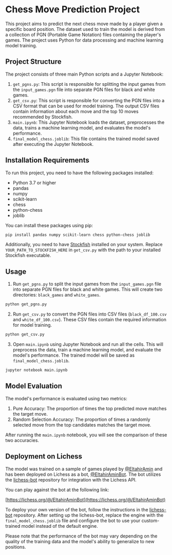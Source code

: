 ﻿# Chess Move Prediction Project

This project aims to predict the next chess move made by a player given a specific board position. The dataset used to train the model is derived from a collection of PGN (Portable Game Notation) files containing the player's games. The project uses Python for data processing and machine learning model training.

## Project Structure

The project consists of three main Python scripts and a Jupyter Notebook:

1. `get_pgns.py`: This script is responsible for splitting the input games from the `input_games.pgn` file into separate PGN files for black and white games.
2. `get_csv.py`: This script is responsible for converting the PGN files into a CSV format that can be used for model training. The output CSV files contain information about each move and the top 10 moves recommended by Stockfish.
3. `main.ipynb`: This Jupyter Notebook loads the dataset, preprocesses the data, trains a machine learning model, and evaluates the model's performance.
4. `final_model_chess.joblib`: This file contains the trained model saved after executing the Jupyter Notebook.

## Installation Requirements

To run this project, you need to have the following packages installed:

- Python 3.7 or higher
- pandas
- numpy
- scikit-learn
- chess
- python-chess
- joblib

You can install these packages using pip:

```bash
pip install pandas numpy scikit-learn chess python-chess joblib
```

Additionally, you need to have [Stockfish](https://stockfishchess.org/download/) installed on your system. Replace `YOUR_PATH_TO_STOCKFISH_HERE` in `get_csv.py` with the path to your installed Stockfish executable.

## Usage

1. Run `get_pgns.py` to split the input games from the `input_games.pgn` file into separate PGN files for black and white games. This will create two directories: `black_games` and `white_games`.

```bash
python get_pgns.py
```

2. Run `get_csv.py` to convert the PGN files into CSV files (`black_df_100.csv` and `white_df_100.csv`). These CSV files contain the required information for model training.

```bash
python get_csv.py
```

3. Open `main.ipynb` using Jupyter Notebook and run all the cells. This will preprocess the data, train a machine learning model, and evaluate the model's performance. The trained model will be saved as `final_model_chess.joblib`.

```bash
jupyter notebook main.ipynb
```

## Model Evaluation

The model's performance is evaluated using two metrics:

1. Pure Accuracy: The proportion of times the top predicted move matches the target move.
2. Random Selection Accuracy: The proportion of times a randomly selected move from the top candidates matches the target move.

After running the `main.ipynb` notebook, you will see the comparison of these two accuracies.

## Deployment on Lichess

The model was trained on a sample of games played by [@EltahirAmin](https://lichess.org/@/EltahirAmin) and has been deployed on Lichess as a bot, [@EltahirAminBot](https://lichess.org/@/EltahirAminBot). The bot utilizes the [lichess-bot](https://github.com/ShailChoksi/lichess-bot) repository for integration with the Lichess API.

You can play against the bot at the following link:

[https://lichess.org/@/EltahirAminBot](https://lichess.org/@/EltahirAminBot)

To deploy your own version of the bot, follow the instructions in the [lichess-bot](https://github.com/lichess-bot-devs/lichess-bot) repository. After setting up the lichess-bot, replace the engine with the `final_model_chess.joblib` file and configure the bot to use your custom-trained model instead of the default engine.

Please note that the performance of the bot may vary depending on the quality of the training data and the model's ability to generalize to new positions.
